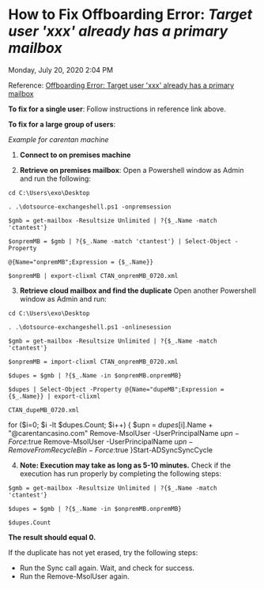 # How to Fix Offboarding Error: *Target user 'xxx' already has a primary mailbox* 
Monday, July 20, 2020
2:04 PM

Reference: [Offboarding Error: Target user 'xxx' already has a primary mailbox](https://microsoft.sharepoint.com/_forms/default.aspx)
 
**To fix for a single user**: Follow instructions in reference link above.
 
**To fix for a large group of users**:

 *Example for carentan machine*

1. **Connect to on premises machine**


2. **Retrieve on premises mailbox**: Open a Powershell window as Admin and run the following:

`cd C:\Users\exo\Desktop`

`. .\dotsource-exchangeshell.ps1 -onpremsession`

`$gmb = get-mailbox -Resultsize Unlimited | ?{$_.Name -match 'ctantest'}`

`$onpremMB = $gmb | ?{$_.Name -match 'ctantest'} | Select-Object -Property` 

`@{Name="onpremMB";Expression = {$_.Name}}` 

`$onpremMB | export-clixml CTAN_onpremMB_0720.xml`

 
3. **Retrieve cloud mailbox and find the duplicate**
Open another Powershell window as Admin and run:

`cd C:\Users\exo\Desktop`

`. .\dotsource-exchangeshell.ps1 -onlinesession`

`$gmb = get-mailbox -Resultsize Unlimited | ?{$_.Name -match 'ctantest'}`

`$onpremMB = import-clixml CTAN_onpremMB_0720.xml`

`$dupes = $gmb | ?{$_.Name -in $onpremMB.onpremMB}`

`$dupes | Select-Object -Property @{Name="dupeMB";Expression = {$_.Name}} | export-clixml`

`CTAN_dupeMB_0720.xml`

for ($i=0; $i -lt $dupes.Count; $i++) {
$upn = $dupes[$i].Name + "@carentancasino.com"
Remove-MsolUser -UserPrincipalName $upn -Force:$true
Remove-MsolUser -UserPrincipalName $upn -RemoveFromRecycleBin -Force:$true }Start-ADSyncSyncCycle
 

4. **Note: Execution may take as long as 5-10 minutes.**
Check if the execution has run properly by completing the following steps:

`$gmb = get-mailbox -Resultsize Unlimited | ?{$_.Name -match 'ctantest'}`

`$dupes = $gmb | ?{$_.Name -in $onpremMB.onpremMB}`

`$dupes.Count`

**The result should equal 0.**

If the duplicate has not yet erased, try the following steps:
* Run the Sync call again. Wait, and check for success.
* Run the Remove-MsolUser again.
